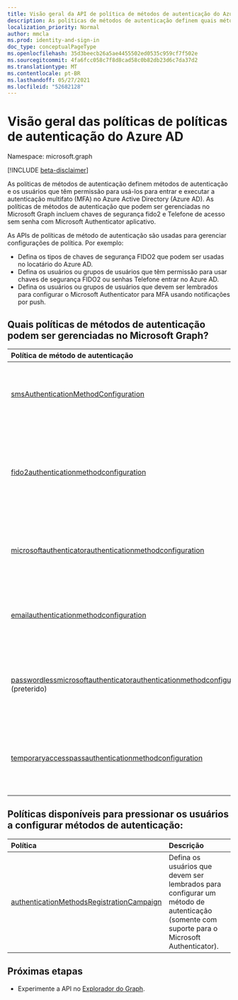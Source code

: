 ```yaml
---
title: Visão geral da API de política de métodos de autenticação do Azure AD
description: As políticas de métodos de autenticação definem quais métodos de autenticação podem ser usados pelos usuários no Azure AD.
localization_priority: Normal
author: mmcla
ms.prod: identity-and-sign-in
doc_type: conceptualPageType
ms.openlocfilehash: 35d3beecb26a5ae4455502ed0535c959cf7f502e
ms.sourcegitcommit: 4fa6fcc058c7f8d8cad58c0b82db23d6c7da37d2
ms.translationtype: MT
ms.contentlocale: pt-BR
ms.lasthandoff: 05/27/2021
ms.locfileid: "52682128"
---
```

# <a name="azure-ad-authentication-methods-policies-api-overview"></a>Visão geral das políticas de políticas de autenticação do Azure AD

Namespace: microsoft.graph

[!INCLUDE [beta-disclaimer](../../includes/beta-disclaimer.md)]

As políticas de [](/azure/active-directory/authentication/concept-authentication-methods) métodos de autenticação definem métodos de autenticação e os usuários que têm permissão para usá-los para entrar e executar a autenticação multifato (MFA) no Azure Active Directory (Azure AD). As políticas de métodos de autenticação que podem ser gerenciadas no Microsoft Graph incluem chaves de segurança fido2 e Telefone de acesso sem senha com Microsoft Authenticator aplicativo.

As APIs de políticas de método de autenticação são usadas para gerenciar configurações de política. Por exemplo:

* Defina os tipos de chaves de segurança FIDO2 que podem ser usadas no locatário do Azure AD.
* Defina os usuários ou grupos de usuários que têm permissão para usar chaves de segurança FIDO2 ou senhas Telefone entrar no Azure AD.
* Defina os usuários ou grupos de usuários que devem ser lembrados para configurar o Microsoft Authenticator para MFA usando notificações por push.

## <a name="what-authentication-methods-policies-can-be-managed-in-microsoft-graph"></a>Quais políticas de métodos de autenticação podem ser gerenciadas no Microsoft Graph?

|Política de método de autenticação       | Descrição |
|:---------------------------|:------------|
|[smsAuthenticationMethodConfiguration](smsAuthenticationMethodConfiguration.md)| Definir usuários que podem usar Mensagem de Texto no locatário do Azure AD.|
|[fido2authenticationmethodconfiguration](fido2authenticationmethodconfiguration.md)| Defina restrições de chave de segurança FIDO2 e usuários que podem usá-las para entrar no Azure AD.|
|[microsoftauthenticatorauthenticationmethodconfiguration](microsoftauthenticatorauthenticationmethodconfiguration.md)|Definir usuários que podem usar Microsoft Authenticator no locatário do Azure AD.|
|[emailauthenticationmethodconfiguration](emailauthenticationmethodconfiguration.md)|Definir usuários que podem usar o OTP de email no locatário do Azure AD.|
|[passwordlessmicrosoftauthenticatorauthenticationmethodconfiguration](passwordlessmicrosoftauthenticatorauthenticationmethodconfiguration.md) (preterido)|Defina os usuários que podem usar a senha Telefone entrar para entrar no Azure AD.|
|[temporaryaccesspassauthenticationmethodconfiguration](temporaryaccesspassauthenticationmethodconfiguration.md)|Defina os usuários que podem usar o Passe de Acesso Temporário para entrar no Azure AD.|

## <a name="policies-available-to-push-users-to-set-up-authentication-methods"></a>Políticas disponíveis para pressionar os usuários a configurar métodos de autenticação:
|Política       | Descrição |
|:---------------------------|:------------|
|[authenticationMethodsRegistrationCampaign](authenticationmethodsregistrationcampaign.md)| Defina os usuários que devem ser lembrados para configurar um método de autenticação (somente com suporte para o Microsoft Authenticator).|

## <a name="next-steps"></a>Próximas etapas

* Experimente a API no [Explorador do Graph](https://developer.microsoft.com/graph/graph-explorer).
